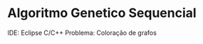 Algoritmo Genetico Sequencial
=============================

IDE: Eclipse C/C++
Problema: Coloração de grafos
